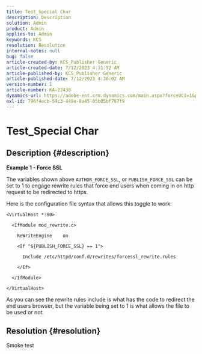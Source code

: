 ```yaml
---
title: Test_Special Char
description: Description
solution: Admin
product: Admin
applies-to: Admin
keywords: KCS
resolution: Resolution
internal-notes: null
bug: false
article-created-by: KCS_Publisher Generic
article-created-date: 7/12/2023 4:31:52 AM
article-published-by: KCS_Publisher Generic
article-published-date: 7/12/2023 4:36:02 AM
version-number: 1
article-number: KA-22438
dynamics-url: https://adobe-ent.crm.dynamics.com/main.aspx?forceUCI=1&pagetype=entityrecord&etn=knowledgearticle&id=502ce803-6d20-ee11-9cbe-6045bd006b4b
exl-id: 796f4ecb-54c3-449e-8a45-05b05bf767f9
---
```

# Test_Special Char

## Description {#description}


<b>Example 1 - Force SSL</b>

The variables shown above `AUTHOR_FORCE_SSL`, or `PUBLISH_FORCE_SSL` can be set to 1 to engage rewrite rules that force end users when coming in on http request to be redirected to https.

Here is the configuration file syntax that allows this toggle to work:


```
<VirtualHost *:80>

  <IfModule mod_rewrite.c>

    ReWriteEngine    on

    <If "${PUBLISH_FORCE_SSL} == 1">

      Include /etc/httpd/conf.d/rewrites/forcessl_rewrite.rules

    </If>

  </IfModule>

</VirtualHost>
```


As you can see the rewrite rules include is what has the code to redirect the end users browser, but the variable being set to 1 is what allows the file to be used or not.


## Resolution {#resolution}


Smoke test
